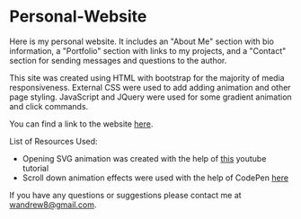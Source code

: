 # Personal-Website

Here is my personal website. It includes an "About Me" section with bio information, a "Portfolio" section with links to my projects, and a "Contact" section for sending messages and questions to the author.

This site was created using HTML with bootstrap for the majority of media responsiveness. External CSS were used to add adding animation and other page styling. JavaScript and JQuery were used for some gradient animation and click commands.

You can find a link to the website [here](http://www.andrewjohnweiss.com).

List of Resources Used:

- Opening SVG animation was created with the help of [this](https://www.youtube.com/watch?v=vJNVramny9k&t=977s) youtube tutorial 
- Scroll down animation effects were used with the help of CodePen [here](https://codepen.io/nxworld/pen/OyRrGy)

If you have any questions or suggestions please contact me at wandrew8@gmail.com.

